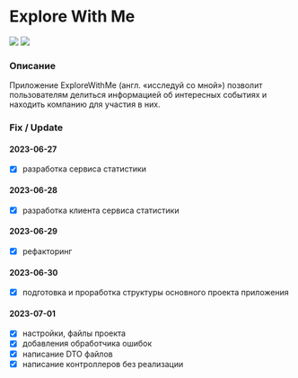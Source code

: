 # Explore With Me

![](https://img.shields.io/github/languages/count/zg-devj/java-explore-with-me)
![](https://img.shields.io/github/languages/code-size/zg-devj/java-explore-with-me)

### Описание
Приложение ExploreWithMe (англ. «исследуй со мной») позволит пользователям делиться информацией об интересных событиях и находить компанию для участия в них.

### Fix / Update

#### 2023-06-27
- [x] разработка сервиса статистики
#### 2023-06-28
- [x] разработка клиента сервиса статистики
#### 2023-06-29
- [x] рефакторинг
#### 2023-06-30
- [x] подготовка и проработка структуры основного проекта приложения
#### 2023-07-01
- [x] настройки, файлы проекта
- [x] добавления обработчика ошибок
- [x] написание DTO файлов
- [x] написание контроллеров без реализации